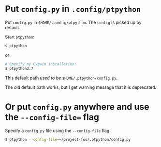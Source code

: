 # Put `config.py` in `.config/ptpython`

Put `config.py` in `$HOME/.config/ptpython`. The `config` is
picked up by default.

Start `ptpython`:

```bash
$ ptpython
```

or

```bash
# Specify my Cygwin installation:
$ ptpython3.7
```

This default path *used to be* `$HOME/.ptpython/config.py`.

The old default path works, but I get warning message that it is
deprecated.

# Or put `config.py` anywhere and use the `--config-file=` flag

Specify a `config.py` file using the `--config-file` flag:

```bash
$ ptpython --config-file=~/project-foo/.ptpython/config.py
```

